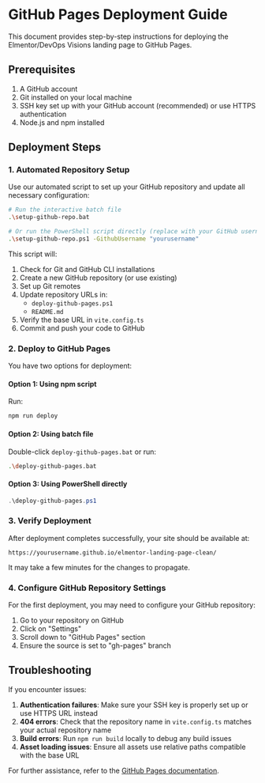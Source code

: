 # GitHub Pages Deployment Guide

This document provides step-by-step instructions for deploying the Elmentor/DevOps Visions landing page to GitHub Pages.

## Prerequisites

1. A GitHub account
2. Git installed on your local machine
3. SSH key set up with your GitHub account (recommended) or use HTTPS authentication
4. Node.js and npm installed

## Deployment Steps

### 1. Automated Repository Setup

Use our automated script to set up your GitHub repository and update all necessary configuration:

```bash
# Run the interactive batch file
.\setup-github-repo.bat

# Or run the PowerShell script directly (replace with your GitHub username)
.\setup-github-repo.ps1 -GithubUsername "yourusername"
```

This script will:
1. Check for Git and GitHub CLI installations
2. Create a new GitHub repository (or use existing)
3. Set up Git remotes
4. Update repository URLs in:
   - `deploy-github-pages.ps1`
   - `README.md`
5. Verify the base URL in `vite.config.ts`
6. Commit and push your code to GitHub

### 2. Deploy to GitHub Pages

You have two options for deployment:

#### Option 1: Using npm script

Run:

```bash
npm run deploy
```

#### Option 2: Using batch file

Double-click `deploy-github-pages.bat` or run:

```bash
.\deploy-github-pages.bat
```

#### Option 3: Using PowerShell directly

```powershell
.\deploy-github-pages.ps1
```

### 3. Verify Deployment

After deployment completes successfully, your site should be available at:

```
https://yourusername.github.io/elmentor-landing-page-clean/
```

It may take a few minutes for the changes to propagate.

### 4. Configure GitHub Repository Settings

For the first deployment, you may need to configure your GitHub repository:

1. Go to your repository on GitHub
2. Click on "Settings"
3. Scroll down to "GitHub Pages" section
4. Ensure the source is set to "gh-pages" branch

## Troubleshooting

If you encounter issues:

1. **Authentication failures**: Make sure your SSH key is properly set up or use HTTPS URL instead
2. **404 errors**: Check that the repository name in `vite.config.ts` matches your actual repository name
3. **Build errors**: Run `npm run build` locally to debug any build issues
4. **Asset loading issues**: Ensure all assets use relative paths compatible with the base URL

For further assistance, refer to the [GitHub Pages documentation](https://docs.github.com/en/pages).
